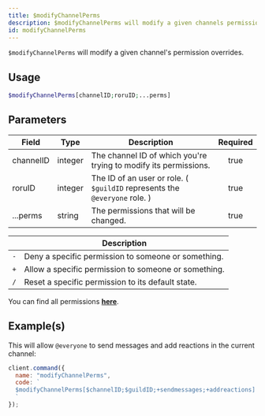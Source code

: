 ```yaml
---
title: $modifyChannelPerms
description: $modifyChannelPerms will modify a given channels permission overrides.
id: modifyChannelPerms
---
```


`$modifyChannelPerms` will modify a given channel's permission overrides.

## Usage

```php
$modifyChannelPerms[channelID;roruID;...perms]
```

## Parameters

| Field     | Type    | Description                                                                | Required |
| --------- | ------- | -------------------------------------------------------------------------- | :------: |
| channelID | integer | The channel ID of which you're trying to modify its permissions.           |   true   |
| roruID    | integer | The ID of an user or role. ( `$guildID` represents the `@everyone` role. ) |   true   |
| ...perms  | string  | The permissions that will be changed.                                      |   true   |

|     | Description                                          |
| --- | ---------------------------------------------------- |
| `-` | Deny a specific permission to someone or something.  |
| `+` | Allow a specific permission to someone or something. |
| `/` | Reset a specific permission to its default state.    |

You can find all permissions **[here](../../guides/client/clientpermissions.md)**.

## Example(s)

This will allow `@everyone` to send messages and add reactions in the current channel:

```javascript
client.command({
  name: "modifyChannelPerms",
  code: `
  $modifyChannelPerms[$channelID;$guildID;+sendmessages;+addreactions]
  `
});
```
